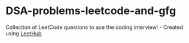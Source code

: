 # DSA-problems-leetcode-and-gfg
Collection of LeetCode questions to ace the coding interview! - Created using [LeetHub](https://github.com/QasimWani/LeetHub)
